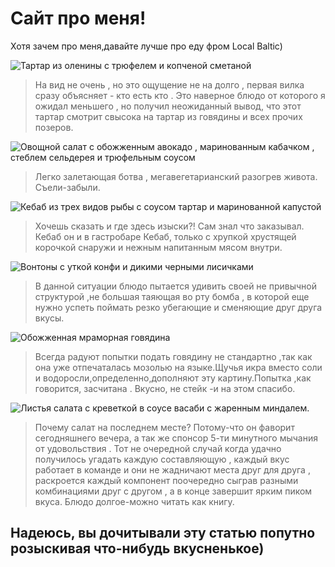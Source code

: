 # Сайт про меня!

Хотя зачем про меня,давайте лучше про еду фром Local Baltic)

![Тартар из оленины с трюфелем и копченой сметаной](/home/vld/Изображения/photo_2022-11-03_18-53-27.jpg)

>На вид не очень , но это ощущение не на долго , первая вилка сразу объясняет - кто есть кто . Это наверное блюдо от которого я ожидал меньшего , но получил неожиданный вывод, что этот тартар смотрит свысока на тартар из говядины и всех прочих позеров.


![Овощной салат с обожженным авокадо , маринованным кабачком , стеблем сельдерея и трюфельным соусом](/home/vld/Изображения/photo_2022-11-03_18-54-17.jpg)

>Легко залетающая ботва , мегавегетарианский разогрев живота. Съели-забыли.

![Кебаб из трех видов рыбы с соусом тартар и маринованной капустой](/home/vld/Изображения/photo_2022-11-03_18-54-37.jpg)

>Хочешь  сказать и где здесь изыски?! Сам знал что заказывал. Кебаб он и в гастробаре Кебаб, только с хрупкой хрустящей корочкой снаружи и нежным напитанным мясом внутри.

![Вонтоны с уткой конфи и дикими черными лисичками](/home/vld/Изображения/photo_2022-11-03_18-54-48.jpg)

>В данной ситуации блюдо пытается удивить своей не привычной структурой ,не большая таяющая во рту бомба , в которой еще нужно успеть поймать резко убегающие и сменяющие друг друга вкусы.


![Обожженная мраморная говядина](/home/vld/Изображения/photo_2022-11-03_19-40-41.jpg)

>Всегда радуют попытки подать говядину не стандартно ,так как она уже отпечаталась мозолью на языке.Щучья икра вместо соли и водоросли,определенно,дополняют эту картину.Попытка ,как говорится, засчитана . Вкусно, не стейк -и на этом спасибо.

![Листья салата с креветкой в соусе васаби с жаренным миндалем.](/home/vld/Изображения/photo_2022-11-03_18-54-54.jpg)

>Почему салат на последнем месте? Потому-что он фаворит сегодняшнего вечера, а так же спонсор 5-ти минутного мычания от удовольствия . Тот не очередной случай когда удачно получилось угадать каждую составляющую , каждый вкус работает в команде и они не жадничают места друг для друга , раскроется каждый компонент поочередно сыграв разными комбинациями друг с другом , а в конце завершит ярким пиком вкуса. Блюдо долгое-можно читать как книгу.

## Надеюсь, вы дочитывали эту статью попутно розыскивая что-нибудь вкусненькое)